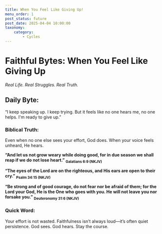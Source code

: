 ```yaml
---
title: When You Feel Like Giving Up!
menu_order: 1
post_status: future
post_date: 2025-04-04 10:00:00
taxonomy:
    category:
        - Cycles
---
```

# Faithful Bytes: When You Feel Like Giving Up
*Real Life. Real Struggles. Real Truth.*

## Daily Byte:
“I keep speaking up. I keep trying. But it feels like no one hears me, no one helps. I'm ready to give up.”

### Biblical Truth:
Even when no one else sees your effort, God does. When your voice feels unheard, He hears.

**“And let us not grow weary while doing good, for in due season we shall reap if we do not lose heart.” <sub>Galatians 6:9 (NKJV)</sub>**

**“The eyes of the Lord are on the righteous, and His ears are open to their cry.” <sub>Psalm 34:15 (NKJV)</sub>**

**“Be strong and of good courage, do not fear nor be afraid of them; for the Lord your God, He is the One who goes with you. He will not leave you nor forsake you.” <sub> Deuteronomy 31:6 (NKJV)</sub>**

### Quick Word:
Your effort is not wasted. Faithfulness isn’t always loud—it’s often quiet persistence. God sees. God hears. Stay the course.

